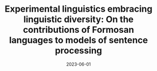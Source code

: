 ---
title: "Experimental linguistics embracing linguistic diversity: On the contributions of Formosan languages to models of sentence processing"
collection: publications
type: "Book chapter"
new_start: "True"
venue: "<i>Handbook of Formosan languages: The indigenous languages of Taiwan</i>, accepted for publication, expected"
date: "2023-06-01"
image: "/images/handbookFormosan.jpg"

---